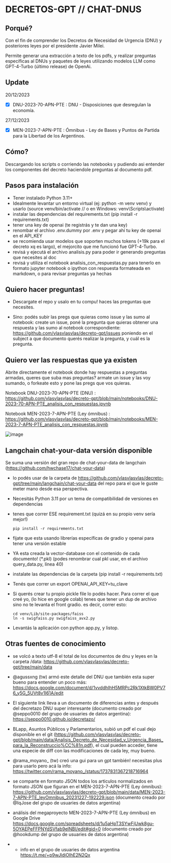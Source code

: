 # DECRETOS-GPT // CHAT-DNUS

## Porqué?

Con el fin de comprender los Decretos de Necesidad de Urgencia (DNU) y posteriores leyes por el presidente Javier Milei.

Permite generar una extracción a texto de los pdfs, y realizar preguntas específicas al DNUs y paquetes de leyes utilizando modelos LLM como GPT-4-Turbo (último release) de OpenAi.


## Update

20/12/2023
- [x] DNU-2023-70-APN-PTE : DNU - Disposiciones que desregulan la economía.

27/12/2023
- [x] MEN-2023-7-APN-PTE :  Ómnibus - Ley de Bases y Puntos de Partida para la Libertad de los Argentinos.

## Cómo?

Descargando los scripts o corriendo las notebooks y pudiendo asi entender los componentes del decreto haciendole preguntas al documento pdf.

## Pasos para instalación

- Tener instalado Python 3.11+
- Idealmente levantar un entorno virtual (ej: python -m venv venv) y usarlo (source venv/bin/activate // o en Windows: venv\Scripts\activate)
- instalar las dependencias del requirements.txt (pip install -r requirements.txt)
- tener una key de openai (te registrás y te dan una key)
- renombar el archivo .env.dummy por .env y pegar ahí tu key de openai en el API_KEY
- se recomienda usar modelos que soporten muchos tokens (+19k para el decreto xq es largo), el mejorcito que me funcionó fue GPT-4-Turbo.
- revisá y ejecutá el archivo analisis.py para poder ir generando preguntas que necesites al doc
- revisá y utiliza el notebook analisis_con_respuestas.py para tenerlo en formato jupyter notebook o ipython con respuesta formateada en markdown, o para revisar preguntas ya hechas


## Quiero hacer preguntas!

- Descargate el repo y usalo en tu compu! haces las preguntas que necesites.

- Sino: podés subir las pregs que quieras como issue y las sumo al notebook: create un issue, poné la pregunta que quieras obtener una respuesta y las sumo al notebook correspondiente: https://github.com/vlasvlasvlas/decreto-gpt/issues poniendo en el subject a que documento querés realizar la pregunta, y cuál es la pregunta.


## Quiero ver las respuestas que ya existen

Abrite directamente el notebook donde hay respuestas a preguntas armadas, queres que suba mas preguntas? armate un issue y las voy sumando, o forkeate esto y pone las pregs que vos quieras.

Notebook DNU-2023-70-APN-PTE (DNU) : https://github.com/vlasvlasvlas/decreto-gpt/blob/main/notebooks/DNU-2023-70-APN-PTE_analisis_con_respuestas.ipynb

Notebook MEN-2023-7-APN-PTE (Ley ómnibus) : https://github.com/vlasvlasvlas/decreto-gpt/blob/main/notebooks/MEN-2023-7-APN-PTE_analisis_con_respuestas.ipynb

![image](https://github.com/vlasvlasvlas/decreto-gpt/assets/4071796/ddbe1b16-7ec0-444f-9044-fc9128a81e0b)


## Langchain chat-your-data versión disponible 

Se suma una versión del gran repo de chat-your-data de langchain (https://github.com/hwchase17/chat-your-data)

- lo podés usar de la carpeta de https://github.com/vlasvlasvlas/decreto-gpt/tree/main/langchain/chat-your-data del repo para el que le guste meter mano desde esa perspectiva.

- Necesitás Python 3.11 por un tema de compatibilidad de versiones en dependencias

- tenes que correr ESE requirement.txt (quizá en su propio venv sería mejor!)

    ```
    pip install -r requirements.txt
    ```

- fijate que esta usando librerías específicas de gradio y openai para tener una versión estable
    
- YA esta creada la vector-database con el contenido de cada documento! (*.pkl) (podes renombrar cual pkl usar, en el archivo query_data.py, línea 40)
- instalate las dependencias de la carpeta (pip install -r requirements.txt)
- Tenés que correr un export OPENAI_API_KEY=tu_clave
- Si querés crear tu propio pickle file lo podés hacer. Para correr el que creé yo, (lo hice en google colab) tenes que tener un dup de archivo sino no te levanta el front gradio. es decir, correr esto:

    ```
    cd venv/Lib/site-packages/faiss
    ln -s swigfaiss.py swigfaiss_avx2.py
    ```

- Levantás la aplicación con python app.py, y listop.

## Otras fuentes de conocimiento

- se volcó a texto utf-8 el total de los documentos de dnu y leyes en la carpeta /data: https://github.com/vlasvlasvlas/decreto-gpt/tree/main/data

- @agussxng (tw) armó este detalle del DNU que también esta super bueno para entender un poco más: https://docs.google.com/document/d/1vvddhIhH5MRPc2Rk1XtkBW0PV76_y5G_5UVt8v1I61A/edit

- El siguiente link lleva a un documento de diferencias antes y después del decretazo DNU super interesante (documento creado por @seppo0010 del grupo de usuaries de datos argentina): https://seppo0010.github.io/decretazo/

- BLapp, Asuntos Públicos y Parlamentarios, subió un pdf el cual dejo disponible en el git (https://github.com/vlasvlasvlas/decreto-gpt/blob/main/data/Analisis_Decreto_de_Necesidad_y_Urgencia_Bases_para_la_Reconstruccio%CC%81n.pdf), el cual pueden acceder, tiene una especie de diff con las modificaciones de cada ley, muy bueno.

- @rama_moyano_ (tw) creó una gui para un gpt también! necesitas plus para usarlo pero acá la info: https://twitter.com/rama_moyano_/status/1737831367218716964

- se comparte en formato JSON todos los articulos normalizados en formato JSON que figuran en el MEN-2023-7-APN-PTE (Ley ómnibus): https://github.com/vlasvlasvlas/decreto-gpt/blob/main/data/MEN-2023-7-APN-PTE_leyOmnibus_20231227-192229.json (documento creado por @IqJose del grupo de usuaries de datos argentina)


- análisis del megaproyecto MEN-2023-7-APN-PTE (Ley ómnibus) en Google Drive https://docs.google.com/spreadsheets/d/1u5aHpT3SYwFjUwk8gu-5OYAEPeFFPNYdSVfab9elNBI/edit#gid=0 (documento creado por @hookdump del grupo de usuaries de datos argentina)

- + info en el grupo de usuaries de datos argentina https://t.me/+p9wJldjOIhE2N2Qx